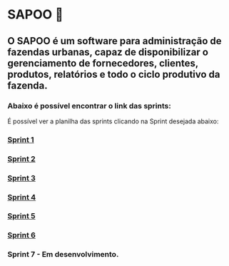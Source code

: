 # SAPOO 🐸
## O SAPOO é um software para administração de fazendas urbanas, capaz de disponibilizar o gerenciamento de fornecedores, clientes, produtos, relatórios e todo o ciclo produtivo da fazenda. 

### Abaixo é possível encontrar o link das sprints:


 É possível ver a planilha das sprints clicando na Sprint desejada abaixo:

### [Sprint 1](https://github.com/Mateus03Miranda/ADS_PIM_TerceiroSemestre/tree/main/Sprint1) 
### [Sprint 2](https://github.com/Mateus03Miranda/ADS_PIM_TerceiroSemestre/tree/main/Sprint2)
### [Sprint 3](https://github.com/Mateus03Miranda/ADS_PIM_TerceiroSemestre/tree/main/Sprint3)
### [Sprint 4](https://github.com/Mateus03Miranda/ADS_PIM_TerceiroSemestre/tree/main/Sprint4)
### [Sprint 5](https://github.com/Mateus03Miranda/ADS_PIM_TerceiroSemestre/tree/main/Sprint5)
### [Sprint 6](https://github.com/Mateus03Miranda/ADS_PIM_TerceiroSemestre/tree/main/Sprint6)
### Sprint 7 - Em desenvolvimento.

